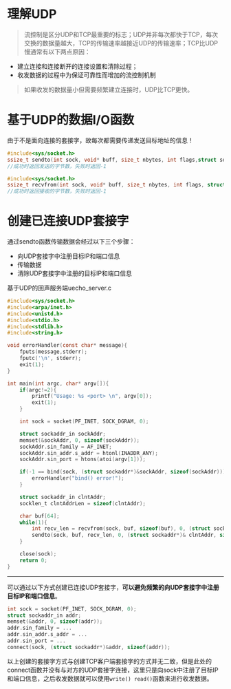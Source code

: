 # 理解UDP
> 流控制是区分UDP和TCP最重要的标志；UDP并非每次都快于TCP，每次交换的数据量越大，TCP的传输速率越接近UDP的传输速率；TCP比UDP慢通常有以下两点原因：<br>
- 建立连接和连接断开的连接设置和清除过程；
- 收发数据的过程中为保证可靠性而增加的流控制机制
> 如果收发的数据量小但需要频繁建立连接时，UDP比TCP更快。

# 基于UDP的数据I/O函数
由于不是面向连接的套接字，故每次都需要传递发送目标地址的信息！
```c
#include<sys/socket.h>
ssize_t sendto(int sock, void* buff, size_t nbytes, int flags,struct sockaddr* to, socklen_t addrlen);
//成功时返回发送的字节数，失败时返回-1
```
```c
#include<sys/socket.h>
ssize_t recvfrom(int sock, void* buff, size_t nbytes, int flags, struct sockaddr* from socklen_t addrlen);
//成功时返回接收的字节数，失败时返回-1
```
# 创建已连接UDP套接字
通过sendto函数传输数据会经过以下三个步骤：<br>
- 向UDP套接字中注册目标IP和端口信息
- 传输数据
- 清除UDP套接字中注册的目标IP和端口信息

基于UDP的回声服务端uecho_server.c
```c
#include<sys/socket.h>
#include<arpa/inet.h>
#include<unistd.h>
#include<stdio.h>
#include<stdlib.h>
#include<string.h>

void errorHandler(const char* message){
    fputs(message,stderr);
    fputc('\n', stderr);
    exit(1);
}

int main(int argc, char* argv[]){
    if(argc!=2){
        printf("Usage: %s <port> \n", argv[0]);
        exit(1);
    }

    int sock = socket(PF_INET, SOCK_DGRAM, 0);

    struct sockaddr_in sockAddr;
    memset(&sockAddr, 0, sizeof(sockAddr));
    sockAddr.sin_family = AF_INET;
    sockAddr.sin_addr.s_addr = htonl(INADDR_ANY);
    sockAddr.sin_port = htons(atoi(argv[1]));

    if(-1 == bind(sock, (struct sockaddr*)&sockAddr, sizeof(sockAddr))){
        errorHandler("bind() error!");
    }

    struct sockaddr_in clntAddr;
    socklen_t clntAddrLen = sizeof(clntAddr);

    char buf[64];
    while(1){
        int recv_len = recvfrom(sock, buf, sizeof(buf), 0, (struct sockaddr*)&clntAddr, &clntAddrLen);
        sendto(sock, buf, recv_len, 0, (struct sockaddr*)& clntAddr, sizeof(clntAddr));
    }

    close(sock);
    return 0;
}
```

---
可以通过以下方式创建已连接UDP套接字，**可以避免频繁的向UDP套接字中注册目标IP和端口信息**。
```c
int sock = socket(PF_INET, SOCK_DGRAM, 0);
struct sockaddr_in addr;
memset(&addr, 0, sizeof(addr));
addr.sin_family = ...
addr.sin_addr.s_addr = ...
addr.sin_port = ...
connect(sock, (struct sockaddr*)&addr, sizeof(addr));
```
以上创建的套接字方式与创建TCP客户端套接字的方式并无二致，但是此处的connect函数并没有与对方的UDP套接字连接，这里只是向sock中注册了目标IP和端口信息，之后收发数据就可以使用`write() read()`函数来进行收发数据。
